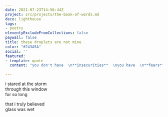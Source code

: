 ```yaml
---
date: 2021-07-23T14:56:44Z
project: src/projects/the-book-of-words.md
deco: lighthouse
tags:
- poetry
eleventyExcludeFromCollections: false
paywall: false
title: these droplets are not mine
color: "#243A5A"
social: ''
featured:
- template: quote
  content: "you don't have  \n**insecurities**  \nyou have  \n**fears**"

---
```

i stared at the storm  
through this window  
for so long

that i truly believed  
glass was wet